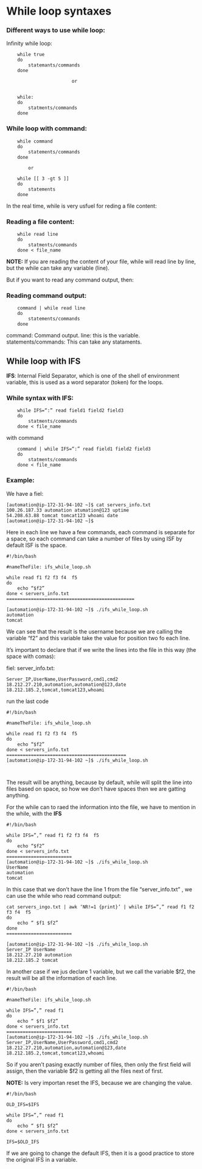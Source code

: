 # While loop syntaxes 


### Different ways to use while loop:


Infinity while loop: 

```
	while true
	do 
		statemants/commands
	done 
```
                            or 
			    
```

	while:
	do
		statments/commands
	done
```

### While loop with command:

```	
	while command
	do 
		statements/commands
	done 
```
			or
```
	while [[ 3 -gt 5 ]]
	do 
		statements
	done 
```

In the real time, while is very usfuel for reding a file content: 


### Reading a file content:

```
	while read line
	do 
		statments/commands
	done < file_name 
```
**NOTE:** If you are reading the content of your file, while will read line by line, but the while can take any variable (line). 

But if you want to read any command output, then: 

### Reading command output:

```
	command | while read line 
	do 
		statements/commands
	done 
```
command: Command output.
line: this is the variable.
statements/commands: This can take any stataments. 


## While loop with IFS


**IFS**: Internal Field Separator, which is one of the shell of environment variable, this is used as a word separator (token) for the loops.

### While syntax with IFS:

```
	while IFS=“:” read field1 field2 field3
	do
		statments/commands
	done < file_name
```

with command

```
	command | while IFS=“:” read field1 field2 field3
	do
		statments/commands
	done < file_name
```



### Example:

We have a fiel:

```
[automation@ip-172-31-94-102 ~]$ cat servers_info.txt
100.26.187.33 automation atumation@123 uptime
54.208.63.88 tomcat tomcat123 whoami date
[automation@ip-172-31-94-102 ~]$
```
Here in each line we have a few commands, each command is separate for a space, so each command can take a number of files by using ISF by default ISF is the space.

```
#!/bin/bash

#nameTheFile: ifs_while_loop.sh

while read f1 f2 f3 f4  f5
do
	echo “$f2”
done < servers_info.txt
===============================================

[automation@ip-172-31-94-102 ~]$ ./ifs_while_loop.sh
automation
tomcat
```
We can see that the result is the username because we are calling the variable “f2” and this variable take the value for position two fo each line.

It’s important to declare that if we write the lines into the file in this way (the space with comas):


fiel: server_info.txt:

```
Server_IP,UserName,UserPassword,cmd1,cmd2
18.212.27.210,automation,automation@123,date
18.212.185.2,tomcat,tomcat123,whoami
```


run the last code

```
#!/bin/bash

#nameTheFile: ifs_while_loop.sh

while read f1 f2 f3 f4  f5
do
	echo “$f2”
done < servers_info.txt
============================================
[automation@ip-172-31-94-102 ~]$ ./ifs_while_loop.sh



````
The result will be anything, because by default, while will split the line into files based on space, so how we don’t have spaces then we are gatting anything.

For the while can to raed the information into the file, we have to mention in the while, with the **IFS**

```
#!/bin/bash

while IFS=”,” read f1 f2 f3 f4  f5
do
	echo “$f2”
done < servers_info.txt
========================
[automation@ip-172-31-94-102 ~]$ ./ifs_while_loop.sh
UserName
automation
tomcat
```

In this case that we don’t have the line 1 from the file “server_info.txt” , we can use the while who read command output:


```
cat servers_ingo.txt | awk ‘NR!=1 {print}’ | while IFS=”,” read f1 f2 f3 f4  f5
do
	echo “ $f1 $f2”
done
========================

[automation@ip-172-31-94-102 ~]$ ./ifs_while_loop.sh
Server_IP UserName
18.212.27.210 automation
18.212.185.2 tomcat
```

In another case if we jus declare 1 variable, but we call the variable $f2, the result will be all the information of each line.


```
#!/bin/bash

#nameTheFile: ifs_while_loop.sh

while IFS=”,” read f1
do
	echo “ $f1 $f2”
done < servers_info.txt
========================
[automation@ip-172-31-94-102 ~]$ ./ifs_while_loop.sh
Server_IP,UserName,UserPassword,cmd1,cmd2
18.212.27.210,automation,automation@123,date
18.212.185.2,tomcat,tomcat123,whoami
```

So if you aren’t pasing exactly number of files, then only the first field will assign, then the variable $f2 is getting all the files next of first.

**NOTE:** Is very importan reset the IFS, because we are changing the value.

```
#!/bin/bash

OLD_IFS=$IFS

while IFS=”,” read f1
do
	echo “ $f1 $f2”
done < servers_info.txt

IFS=$OLD_IFS
```
If we are going to change the default IFS, then it is a good practice to store the original IFS in a variable.
